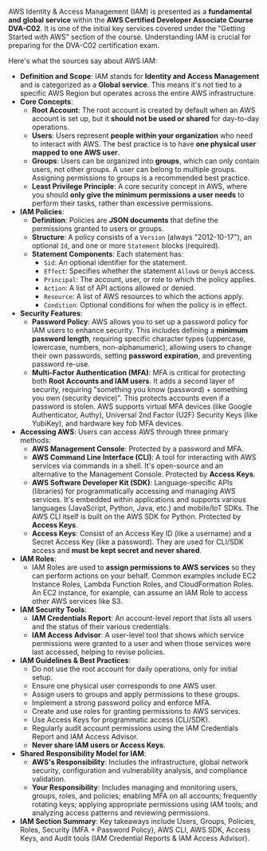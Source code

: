 AWS Identity & Access Management (IAM) is presented as a **fundamental and global service** within the **AWS Certified Developer Associate Course DVA-C02**. It is one of the initial key services covered under the "Getting Started with AWS" section of the course. Understanding IAM is crucial for preparing for the DVA-C02 certification exam.

Here's what the sources say about AWS IAM:

*   **Definition and Scope**: IAM stands for **Identity and Access Management** and is categorized as a **Global service**. This means it's not tied to a specific AWS Region but operates across the entire AWS infrastructure.
*   **Core Concepts**:
    *   **Root Account**: The root account is created by default when an AWS account is set up, but it **should not be used or shared** for day-to-day operations.
    *   **Users**: Users represent **people within your organization** who need to interact with AWS. The best practice is to have **one physical user mapped to one AWS user**.
    *   **Groups**: Users can be organized into **groups**, which can only contain users, not other groups. A user can belong to multiple groups. Assigning permissions to groups is a recommended best practice.
    *   **Least Privilege Principle**: A core security concept in AWS, where you should **only give the minimum permissions a user needs** to perform their tasks, rather than excessive permissions.
*   **IAM Policies**:
    *   **Definition**: Policies are **JSON documents** that define the permissions granted to users or groups.
    *   **Structure**: A policy consists of a `Version` (always "2012-10-17"), an optional `Id`, and one or more `Statement` blocks (required).
    *   **Statement Components**: Each statement has:
        *   `Sid`: An optional identifier for the statement.
        *   `Effect`: Specifies whether the statement `Allow`s or `Deny`s access.
        *   `Principal`: The account, user, or role to which the policy applies.
        *   `Action`: A list of API actions allowed or denied.
        *   `Resource`: A list of AWS resources to which the actions apply.
        *   `Condition`: Optional conditions for when the policy is in effect.
*   **Security Features**:
    *   **Password Policy**: AWS allows you to set up a password policy for IAM users to enhance security. This includes defining a **minimum password length**, requiring specific character types (uppercase, lowercase, numbers, non-alphanumeric), allowing users to change their own passwords, setting **password expiration**, and preventing password re-use.
    *   **Multi-Factor Authentication (MFA)**: MFA is critical for protecting both **Root Accounts and IAM users**. It adds a second layer of security, requiring "something you know (password) + something you own (security device)". This protects accounts even if a password is stolen. AWS supports virtual MFA devices (like Google Authenticator, Authy), Universal 2nd Factor (U2F) Security Keys (like YubiKey), and hardware key fob MFA devices.
*   **Accessing AWS**: Users can access AWS through three primary methods:
    *   **AWS Management Console**: Protected by a password and MFA.
    *   **AWS Command Line Interface (CLI)**: A tool for interacting with AWS services via commands in a shell. It's open-source and an alternative to the Management Console. Protected by **Access Keys**.
    *   **AWS Software Developer Kit (SDK)**: Language-specific APIs (libraries) for programmatically accessing and managing AWS services. It's embedded within applications and supports various languages (JavaScript, Python, Java, etc.) and mobile/IoT SDKs. The AWS CLI itself is built on the AWS SDK for Python. Protected by **Access Keys**.
    *   **Access Keys**: Consist of an Access Key ID (like a username) and a Secret Access Key (like a password). They are used for CLI/SDK access and **must be kept secret and never shared**.
*   **IAM Roles**:
    *   IAM Roles are used to **assign permissions to AWS services** so they can perform actions on your behalf. Common examples include EC2 Instance Roles, Lambda Function Roles, and CloudFormation Roles. An EC2 instance, for example, can assume an IAM Role to access other AWS services like S3.
*   **IAM Security Tools**:
    *   **IAM Credentials Report**: An account-level report that lists all users and the status of their various credentials.
    *   **IAM Access Advisor**: A user-level tool that shows which service permissions were granted to a user and when those services were last accessed, helping to revise policies.
*   **IAM Guidelines & Best Practices**:
    *   Do not use the root account for daily operations, only for initial setup.
    *   Ensure one physical user corresponds to one AWS user.
    *   Assign users to groups and apply permissions to these groups.
    *   Implement a strong password policy and enforce MFA.
    *   Create and use roles for granting permissions to AWS services.
    *   Use Access Keys for programmatic access (CLI/SDK).
    *   Regularly audit account permissions using the IAM Credentials Report and IAM Access Advisor.
    *   **Never share IAM users or Access Keys**.
*   **Shared Responsibility Model for IAM**:
    *   **AWS's Responsibility**: Includes the infrastructure, global network security, configuration and vulnerability analysis, and compliance validation.
    *   **Your Responsibility**: Includes managing and monitoring users, groups, roles, and policies; enabling MFA on all accounts; frequently rotating keys; applying appropriate permissions using IAM tools; and analyzing access patterns and reviewing permissions.
*   **IAM Section Summary**: Key takeaways include Users, Groups, Policies, Roles, Security (MFA + Password Policy), AWS CLI, AWS SDK, Access Keys, and Audit tools (IAM Credential Reports & IAM Access Advisor).